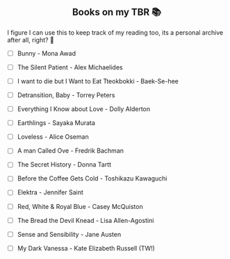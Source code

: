 <div align="center">
    <h2>Books on my TBR 📚</h2>
</div>

I figure I can use this to keep track of my reading too, its a personal archive after all, right? 👀

- [ ] Bunny - Mona Awad 
- [ ] The Silent Patient - Alex Michaelides 
- [ ] I want to die but I Want to Eat Tteokbokki - Baek-Se-hee
- [ ] Detransition, Baby - Torrey Peters
- [ ] Everything I Know about Love - Dolly Alderton 
- [ ] Earthlings - Sayaka Murata
- [ ] Loveless - Alice Oseman 
- [ ] A man Called Ove - Fredrik Bachman 
- [ ] The Secret History - Donna Tartt
- [ ] Before the Coffee Gets Cold - Toshikazu Kawaguchi 
- [ ] Elektra - Jennifer Saint 
- [ ] Red, White & Royal Blue - Casey McQuiston 
- [ ] The Bread the Devil Knead - Lisa Allen-Agostini
- [ ] Sense and Sensibility - Jane Austen
- [ ] My Dark Vanessa - Kate Elizabeth Russell (TW!)

